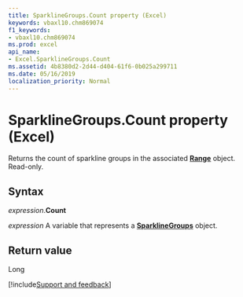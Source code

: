 ```yaml
---
title: SparklineGroups.Count property (Excel)
keywords: vbaxl10.chm869074
f1_keywords:
- vbaxl10.chm869074
ms.prod: excel
api_name:
- Excel.SparklineGroups.Count
ms.assetid: 4b8380d2-2d44-d404-61f6-0b025a299711
ms.date: 05/16/2019
localization_priority: Normal
---
```



# SparklineGroups.Count property (Excel)

Returns the count of sparkline groups in the associated **[Range](Excel.Range(object).md)** object. Read-only.


## Syntax

_expression_.**Count**

_expression_ A variable that represents a **[SparklineGroups](Excel.SparklineGroups.md)** object.


## Return value

Long




[!include[Support and feedback](~/includes/feedback-boilerplate.md)]